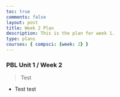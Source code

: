 ```yaml
---
toc: true
comments: false
layout: post
title: Week 2 Plan
description: This is the plan for week 1.
type: plans
courses: { compsci: {week: 2} }
---
```


### PBL Unit 1 / Week 2
> Test
- Test test